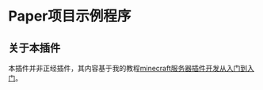 # Paper项目示例程序

## 关于本插件
本插件并非正经插件，其内容基于我的教程[minecraft服务器插件开发从入门到入门](https://syju.org/posts/mcplugin/)。

